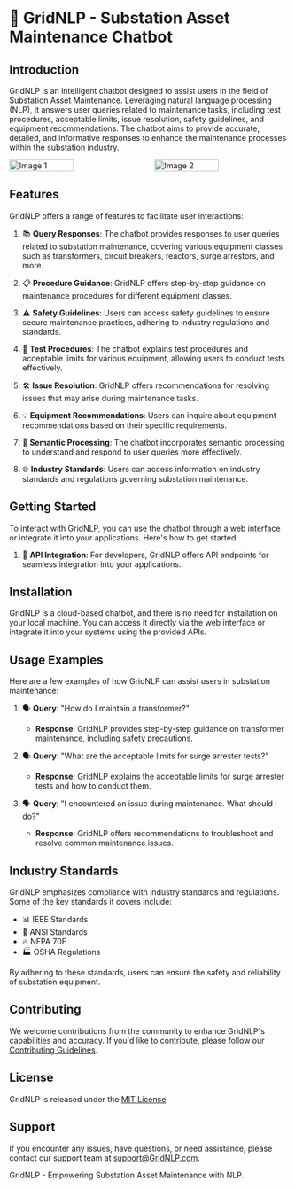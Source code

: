 # 🤖 GridNLP - Substation Asset Maintenance Chatbot

## Introduction

GridNLP is an intelligent chatbot designed to assist users in the field of Substation Asset Maintenance. Leveraging natural language processing (NLP), it answers user queries related to maintenance tasks, including test procedures, acceptable limits, issue resolution, safety guidelines, and equipment recommendations. The chatbot aims to provide accurate, detailed, and informative responses to enhance the maintenance processes within the substation industry.
<div style="display: flex; justify-content: space-between;">
  <img src="https://github.com/suryan-s/GridNLP/assets/76394506/b03013c8-46c7-4eed-b211-2680cab74f84" alt="Image 1" width="48%">
  <img src="https://github.com/suryan-s/GridNLP/assets/76394506/ca3ff4f2-6363-4cbb-82b7-64eb8a3114b2" alt="Image 2" width="48%">
</div>


## Features

GridNLP offers a range of features to facilitate user interactions:

1. 📚 **Query Responses**: The chatbot provides responses to user queries related to substation maintenance, covering various equipment classes such as transformers, circuit breakers, reactors, surge arrestors, and more.

2. 📋 **Procedure Guidance**: GridNLP offers step-by-step guidance on maintenance procedures for different equipment classes.

3. ⚠️ **Safety Guidelines**: Users can access safety guidelines to ensure secure maintenance practices, adhering to industry regulations and standards.

4. 🔬 **Test Procedures**: The chatbot explains test procedures and acceptable limits for various equipment, allowing users to conduct tests effectively.

5. 🛠️ **Issue Resolution**: GridNLP offers recommendations for resolving issues that may arise during maintenance tasks.

6. 💡 **Equipment Recommendations**: Users can inquire about equipment recommendations based on their specific requirements.

7. 🧠 **Semantic Processing**: The chatbot incorporates semantic processing to understand and respond to user queries more effectively.

8. 🌐 **Industry Standards**: Users can access information on industry standards and regulations governing substation maintenance.

## Getting Started

To interact with GridNLP, you can use the chatbot through a web interface or integrate it into your applications. Here's how to get started:


1. 🧩 **API Integration**: For developers, GridNLP offers API endpoints for seamless integration into your applications..

## Installation

GridNLP is a cloud-based chatbot, and there is no need for installation on your local machine. You can access it directly via the web interface or integrate it into your systems using the provided APIs.

[//]: # (## API Documentation)

[//]: # (For developers interested in integrating GridNLP into their applications, the API documentation provides details on available endpoints, request formats, and responses. To access the API documentation, visit [https://GridNLP.com/api-docs]&#40;https://GridNLP.com/api-docs&#41;.)

## Usage Examples

Here are a few examples of how GridNLP can assist users in substation maintenance:

1. 🗣️ **Query**: "How do I maintain a transformer?"
   - **Response**: GridNLP provides step-by-step guidance on transformer maintenance, including safety precautions.

2. 🗣️ **Query**: "What are the acceptable limits for surge arrester tests?"
   - **Response**: GridNLP explains the acceptable limits for surge arrester tests and how to conduct them.

3. 🗣️ **Query**: "I encountered an issue during maintenance. What should I do?"
   - **Response**: GridNLP offers recommendations to troubleshoot and resolve common maintenance issues.

## Industry Standards

GridNLP emphasizes compliance with industry standards and regulations. Some of the key standards it covers include:

- 📊 IEEE Standards
- 📜 ANSI Standards
- 🔥 NFPA 70E
- 🏭 OSHA Regulations

By adhering to these standards, users can ensure the safety and reliability of substation equipment.

## Contributing

We welcome contributions from the community to enhance GridNLP's capabilities and accuracy. If you'd like to contribute, please follow our [Contributing Guidelines](CONTRIBUTING.md).

## License

GridNLP is released under the [MIT License](LICENSE).

## Support

If you encounter any issues, have questions, or need assistance, please contact our support team at [support@GridNLP.com](mailto:support@GridNLP.com).

GridNLP - Empowering Substation Asset Maintenance with NLP.
